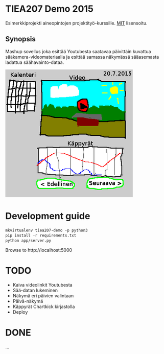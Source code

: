 # TIEA207 Demo 2015
Esimerkkiprojekti aineopintojen projektityö-kurssille.
[MIT](LICENSE) lisensoitu.

## Synopsis
Mashup sovellus joka esittää Youtubesta saatavaa päivittäin kuvattua sääkamera-videomateriaalia ja esittää samassa näkymässä sääasemasta ladattua säähavainto-dataa.

![UI Proto](media/sketch.png) 

# Development guide

    mkvirtualenv tiea207-demo -p python3
    pip install -r requirements.txt
    python app/server.py

Browse to http://localhost:5000

# TODO
- Kaiva videolinkit Youtubesta
- Sää-datan lukeminen
- Näkymä eri päivien valintaan
- Päivä-näkymä
- Käppyrät Chartkick kirjastolla
- Deploy

# DONE
...
